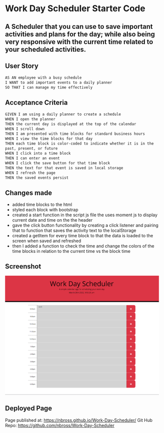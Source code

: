 # Work Day Scheduler Starter Code
## A Scheduler that you can use to save important activities and plans for the day; while also being very responsive with the current time related to your scheduled activities.

## User Story

```
AS AN employee with a busy schedule
I WANT to add important events to a daily planner
SO THAT I can manage my time effectively
```

## Acceptance Criteria

```
GIVEN I am using a daily planner to create a schedule
WHEN I open the planner
THEN the current day is displayed at the top of the calendar
WHEN I scroll down
THEN I am presented with time blocks for standard business hours
WHEN I view the time blocks for that day
THEN each time block is color-coded to indicate whether it is in the past, present, or future
WHEN I click into a time block
THEN I can enter an event
WHEN I click the save button for that time block
THEN the text for that event is saved in local storage
WHEN I refresh the page
THEN the saved events persist
```

## Changes made

- added time blocks to the html
- styled each block with bootstrap
- created a start function in the script js file the uses moment js to display current date and time on the the header
- gave the click button functionality by creating a click listener and pairing that to function that saves the activity text to the localStorage
- created a getItem for every time block to that the data is loaded to the screen when saved and refreshed
- then I added a function to check the time and change the colors of the time blocks in relation to the current time vs the block time 

## Screenshot

![WorkDayScheduler](./assets/images/2022-03-28.png)

## Deployed Page

Page published at: https://nbross.github.io/Work-Day-Scheduler/
Git Hub Repo: https://github.com/nbross/Work-Day-Scheduler 